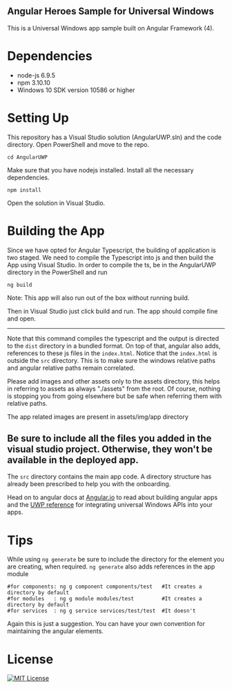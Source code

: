 Angular Heroes Sample for Universal Windows
---------------------------------------------

This is a Universal Windows app sample built on Angular Framework (4). 

# Dependencies
 + node-js 6.9.5
 + npm 3.10.10
 + Windows 10 SDK version 10586 or higher 

# Setting Up
This repository has a Visual Studio solution (AngularUWP.sln) and the code directory. Open PowerShell and move to the repo.

    cd AngularUWP

Make sure that you have nodejs installed. Install all the necessary dependencies.

    npm install

Open the solution in Visual Studio.

# Building the App

Since we have opted for Angular Typescript, the building of application is two staged. We need to compile the Typescript into js and then build the App using Visual Studio. In order to compile the ts, be in the AngularUWP directory in the PowerShell and run 

    ng build

Note: This app will also run out of the box without running build.

Then in Visual Studio just click build and run. The app should compile fine and open.

--------

Note that this command compiles the typescript and the output is directed to the `dist` directory in a bundled format. On top of that, angular also adds, references to these js files in the `index.html`. Notice that the `index.html` is outside the `src` directory. This is to make sure the windows relative paths and angular relative paths remain correlated.

Please add images and other assets only to the assets directory, this helps in referring to assets as always "./assets" from the root. Of course, nothing is stopping you from going elsewhere but be safe when referring them with relative paths.

The app related images are present in assets/img/app directory


Be sure to include all the files you added in the visual studio project. Otherwise, they won't be available in the deployed app.
----

The `src` directory contains the main app code. A directory structure has already been prescribed to help you with the onboarding. 

Head on to angular docs at [Angular.io](https://angular.io) to read about building angular apps and the [UWP reference](https://docs.microsoft.com/en-us/uwp/) for integrating universal Windows APIs into your apps.


# Tips

While using `ng generate` be sure to include the directory for the element you are creating, when required. `ng generate` also adds references in the app module

    #for components: ng g component components/test   #It creates a directory by default
    #for modules   : ng g module modules/test         #It creates a directory by default
    #for services  : ng g service services/test/test  #It doesn't
    
Again this is just a suggestion. You can have your own convention for maintaining the angular elements.

# License
[![MIT License](https://img.shields.io/badge/license-MIT-blue.svg?style=flat)](/LICENSE)
